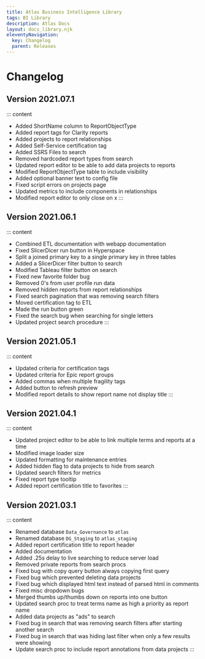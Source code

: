```yaml
---
title: Atlas Business Intelligence Library
tags: BI Library
description: Atlas Docs
layout: docs_library.njk
eleventyNavigation:
  key: Changelog
  parent: Releases
---
```


# Changelog

## Version 2021.07.1

::: content
- Added ShortName column to ReportObjectType
- Added report tags for Clarity reports
- Added projects to report relationships
- Added Self-Service certification tag
- Added SSRS Files to search
- Removed hardcoded report types from search
- Updated report editor to be able to add data projects to reports
- Modified ReportObjectType table to include visibility
- Added optional banner text to config file
- Fixed script errors on projects page
- Updated metrics to include components in relationships
- Modified report editor to only close on x
:::

## Version 2021.06.1

::: content
- Combined ETL documentation with webapp documentation
- Fixed SlicerDicer run button in Hyperspace
- Split a joined primary key to a single primary key in three tables
- Added a SlicerDicer filter button to search
- Modified Tableau filter button on search
- Fixed new favorite folder bug
- Removed 0's from user profile run data
- Removed hidden reports from report relationships
- Fixed search pagination that was removing search filters
- Moved certification tag to ETL
- Made the run button green
- Fixed the search bug when searching for single letters
- Updated project search procedure
:::

## Version 2021.05.1

::: content
- Updated criteria for certification tags
- Updated criteria for Epic report groups
- Added commas when multiple fragility tags
- Added button to refresh preview
- Modified report details to show report name not display title
:::

## Version 2021.04.1

::: content
- Updated project editor to be able to link multiple terms and reports at a time
- Modified image loader size
- Updated formatting for maintenance entries
- Added hidden flag to data projects to hide from search
- Updated search filters for metrics
- Fixed report type tooltip
- Added report certification title to favorites
:::

## Version 2021.03.1

::: content
- Renamed database ``Data_Governance`` to ``atlas``
- Renamed database ``DG_Staging`` to ``atlas_staging``
- Added report certification title to report header
- Added documentation
- Added .25s delay to live searching to reduce server load
- Removed private reports from search procs
- Fixed bug with copy query button always copying first query
- Fixed bug which prevented deleting data projects
- Fixed bug which displayed html text instead of parsed html in comments
- Fixed misc dropdown bugs
- Merged thumbs up/thumbs down on reports into one button
- Updated search proc to treat terms name as high a priority as report name
- Added data projects as "ads" to search
- Fixed bug in search that was removing search filters after starting another search
- Fixed bug in search that was hiding last filter when only a few results were showing
- Update search proc to include report annotations from data projects
:::
